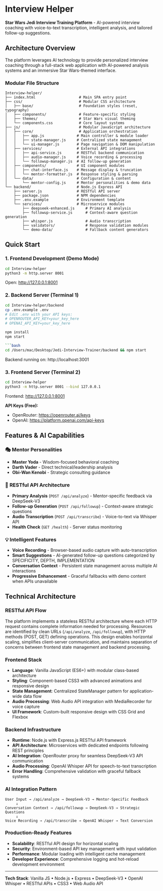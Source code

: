 # Interview Helper

**Star Wars Jedi Interview Training Platform** - AI-powered interview coaching with voice-to-text transcription, intelligent analysis, and tailored follow-up suggestions.

## Architecture Overview

The platform leverages AI technology to provide personalized interview coaching through a full-stack web application with AI-powered analysis systems and an immersive Star Wars-themed interface.

### Modular File Structure

```
Interview-helper/
├── index.html                    # Main SPA entry point
├── css/                          # Modular CSS architecture
│   ├── base/                     # Foundation styles (reset, typography)
│   ├── components/               # Feature-specific styling
│   ├── themes/                   # Star Wars visual theming
│   └── components.css            # Core layout systems
├── js/                           # Modular JavaScript architecture
│   ├── core/                     # Application orchestration
│   │   ├── app.js               # Main controller & module loader
│   │   ├── state-manager.js     # Centralized state management
│   │   └── ui-manager.js        # Page navigation & DOM manipulation
│   ├── services/                # External API integrations
│   │   ├── api-service.js       # RESTful backend communication
│   │   ├── audio-manager.js     # Voice recording & processing
│   │   └── followup-manager.js  # AI follow-up generation
│   ├── components/              # UI component modules
│   │   ├── chat-interface.js    # Message display & truncation
│   │   └── mentor-formatter.js  # Response styling & parsing
│   └── data/                    # Configuration & content
│       └── mentor-config.js     # Mentor personalities & demo data
└── backend/                     # Node.js Express API
    ├── server.js                # RESTful API server
    ├── package.json             # NPM dependencies
    ├── .env.example             # Environment template
    └── services/                # Microservice modules
        ├── deepseek-enhanced.js     # Primary AI analysis
        ├── followup-service.js      # Context-aware question generation
        ├── whisper.js               # Audio transcription
        ├── validators/              # Response validation modules
        └── demo-data/               # Fallback content generators
```

## Quick Start

### 1. Frontend Development (Demo Mode)
```bash
cd Interview-helper
python3 -m http.server 8001
```
Open: http://127.0.0.1:8001

### 2. Backend Server (Terminal 1)
```bash
cd Interview-helper/backend
cp .env.example .env
# Edit .env with your API keys:
# OPENROUTER_API_KEY=your_key_here
# OPENAI_API_KEY=your_key_here

npm install
npm start

```bash
cd /Users/mac/Desktop/Jedi-Interview-Trainer/backend && npm start
```
Backend running on: http://localhost:3001

### 3. Frontend Server (Terminal 2)
```bash
cd Interview-helper
python3 -m http.server 8001 --bind 127.0.0.1
```
Frontend: http://127.0.0.1:8001

**API Keys (Free):**
- OpenRouter: https://openrouter.ai/keys
- OpenAI: https://platform.openai.com/api-keys

## Features & AI Capabilities

### 🎭 **Mentor Personalities**
- **Master Yoda** - Wisdom-focused behavioral coaching
- **Darth Vader** - Direct technical/leadership analysis  
- **Obi-Wan Kenobi** - Strategic consulting guidance

### 🤖 **RESTful API Architecture**
- **Primary Analysis** (`POST /api/analyze`) - Mentor-specific feedback via DeepSeek-V3
- **Follow-up Generation** (`POST /api/followup`) - Context-aware strategic questions
- **Audio Transcription** (`POST /api/transcribe`) - Voice-to-text via Whisper API
- **Health Check** (`GET /health`) - Server status monitoring

### 💡 **Intelligent Features**
- **Voice Recording** - Browser-based audio capture with auto-transcription
- **Smart Suggestions** - AI-generated follow-up questions categorized by SPECIFICITY, DEPTH, IMPLEMENTATION
- **Conversation Context** - Persistent state management across multiple AI interactions
- **Progressive Enhancement** - Graceful fallbacks with demo content when APIs unavailable

## Technical Architecture

### **RESTful API Flow**
The platform implements a stateless RESTful architecture where each HTTP request contains complete information needed for processing. Resources are identified by clean URLs (`/api/analyze`, `/api/followup`), with HTTP methods (POST, GET) defining operations. This design enables horizontal scaling, simplifies client-server communication, and maintains separation of concerns between frontend state management and backend processing.

### **Frontend Stack**
- **Language**: Vanilla JavaScript (ES6+) with modular class-based architecture
- **Styling**: Component-based CSS3 with advanced animations and responsive design
- **State Management**: Centralized StateManager pattern for application-wide data flow
- **Audio Processing**: Web Audio API integration with MediaRecorder for voice capture
- **UI Framework**: Custom-built responsive design with CSS Grid and Flexbox

### **Backend Infrastructure**
- **Runtime**: Node.js with Express.js RESTful API framework
- **API Architecture**: Microservices with dedicated endpoints following REST principles
- **AI Integration**: OpenRouter proxy for seamless DeepSeek-V3 API communication
- **Audio Processing**: OpenAI Whisper API for speech-to-text transcription
- **Error Handling**: Comprehensive validation with graceful fallback systems

### **AI Integration Pattern**
```
User Input → /api/analyze → DeepSeek-V3 → Mentor-Specific Feedback
     ↓
Conversation Context → /api/followup → DeepSeek-V3 → Strategic Questions
     ↓
Voice Recording → /api/transcribe → OpenAI Whisper → Text Conversion
```

### **Production-Ready Features**
- **Scalability**: RESTful API design for horizontal scaling
- **Security**: Environment-based API key management with input validation
- **Performance**: Modular loading with intelligent cache management
- **Developer Experience**: Comprehensive logging and hot-reload development environment

---

**Tech Stack**: Vanilla JS • Node.js • Express • DeepSeek-V3 • OpenAI Whisper • RESTful APIs • CSS3 • Web Audio API